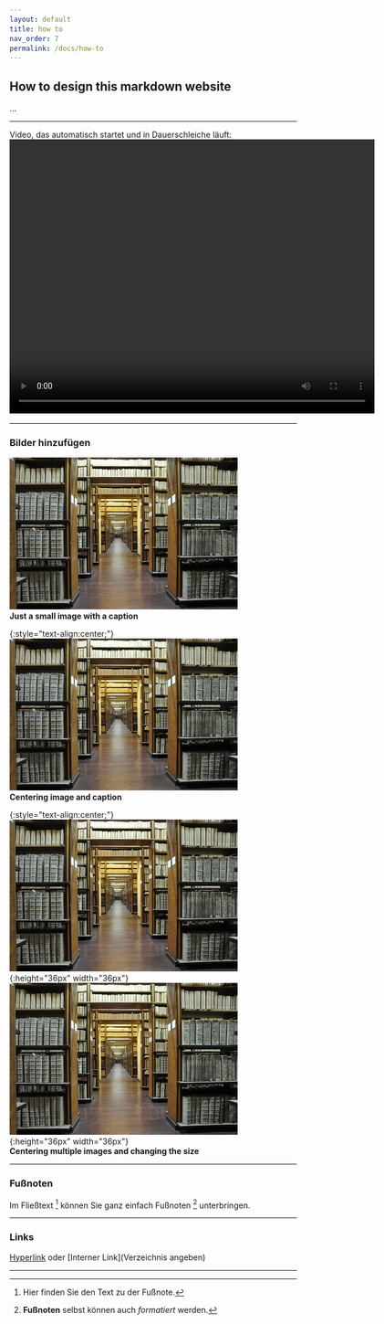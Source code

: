 ```yaml
---
layout: default
title: how to
nav_order: 7
permalink: /docs/how-to
---
```


## How to design this markdown website

...

---

Video, das automatisch startet und in Dauerschleiche läuft:
<video src="../assets/images/time.mp4" type="mp4/video" width="640" height="480" autoplay="autoplay" loop="loop" controls="controls"></video> 

---

### Bilder hinzufügen

![small-image.jpg](../assets/images/small-image.jpg)
<br>
<b>Just a small image with a caption</b>


{:style="text-align:center;"}
![small-image.jpg](../assets/images/small-image.jpg)
<br>
<b>Centering image and caption</b>


{:style="text-align:center;"}
![small-image.jpg](../assets/images/small-image.jpg){:height="36px" width="36px"}
![small-image.jpg](../assets/images/small-image.jpg){:height="36px" width="36px"}
<br>
<b>Centering multiple images and changing  the size</b>

---

### Fußnoten

Im Fließtext [^1] können Sie ganz einfach Fußnoten [^2] unterbringen.

[^1]: Hier finden Sie den Text zu der Fußnote.
[^2]: **Fußnoten** selbst können auch *formatiert* werden.

---

### Links

[Hyperlink](http://www.kreis-soest.de/familie_soziales/familie/betreuung/kita/kita_karte.php) oder [Interner Link](Verzeichnis angeben)

---
